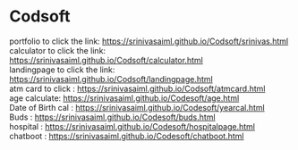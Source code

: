 # Codsoft
portfolio to click the link: https://srinivasaiml.github.io/Codsoft/srinivas.html                         
calculator to click the link: https://srinivasaiml.github.io/Codsoft/calculator.html                                  
landingpage to click the link: https://srinivasaiml.github.io/Codsoft/landingpage.html                        
atm card to click :  https://srinivasaiml.github.io/Codsoft/atmcard.html                                                
age calculate: https://srinivasaiml.github.io/Codesoft/age.html                                                    
Date of Birth cal : https://srinivasaiml.github.io/Codesoft/yearcal.html                                          
Buds :  https://srinivasaiml.github.io/Codesoft/buds.html                                                                                                                
hospital : https://srinivasaiml.github.io/Codesoft/hospitalpage.html                                                                                 
chatboot : https://srinivasaiml.github.io/Codesoft/chatboot.html
                 

